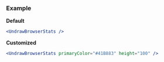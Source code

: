 ### Example

**Default**
```jsx
<UndrawBrowserStats />
```

**Customized**
```jsx
<UndrawBrowserStats primaryColor="#41B883" height="100" />
```
